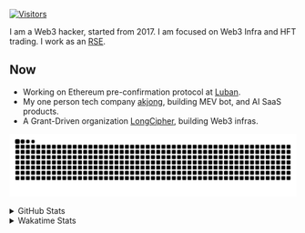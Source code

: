 <!-- markdownlint-disable MD041 MD010 MD033 -->
[![Visitors](https://api.visitorbadge.io/api/daily?path=Akagi201%2FAkagi201&label=Visitors%20Today&countColor=%2337d67a)](https://visitorbadge.io/status?path=Akagi201%2FAkagi201)

I am a Web3 hacker, started from 2017. I am focused on Web3 Infra and HFT trading.
I work as an [RSE](https://us-rse.org/about/what-is-an-rse/).

## Now

* Working on Ethereum pre-confirmation protocol at [Luban](https://github.com/lu-bann).
* My one person tech company [akjong](https://github.com/akjong), building MEV bot, and AI SaaS products.
* A Grant-Driven organization [LongCipher](https://github.com/longcipher), building Web3 infras.

[![github contribution grid snake animation](https://raw.githubusercontent.com/Akagi201/Akagi201/output/github-contribution-grid-snake.svg#gh-light-mode-only)](https://github.com/Akagi201)

<details>
<summary>GitHub Stats</summary>
  <a href="https://github.com/Akagi201"><img alt="Profile Detail" src="https://raw.githubusercontent.com/Akagi201/Akagi201/master/profile-summary-card-output/dracula/0-profile-details.svg" /></a>
  <a href="https://github.com/Akagi201"><img alt="Github Stats" src="https://raw.githubusercontent.com/Akagi201/Akagi201/master/profile-summary-card-output/dracula/3-stats.svg" /></a>
  <a href="https://github.com/Akagi201"><img alt="Lang By Commits" src="https://raw.githubusercontent.com/Akagi201/Akagi201/master/profile-summary-card-output/dracula/2-most-commit-language.svg" /></a>
</details>

<details>
<summary>Wakatime Stats</summary>
<br>

<!--START_SECTION:waka-->

```txt
From: 15 February 2025 - To: 22 February 2025

Total Time: 23 hrs 9 mins

Other              12 hrs 1 min    █████████████░░░░░░░░░░░░   51.89 %
Rust               3 hrs 9 mins    ███▒░░░░░░░░░░░░░░░░░░░░░   13.66 %
TOML               2 hrs 30 mins   ██▓░░░░░░░░░░░░░░░░░░░░░░   10.84 %
sh                 1 hr 58 mins    ██░░░░░░░░░░░░░░░░░░░░░░░   08.55 %
Python             1 hr 38 mins    █▓░░░░░░░░░░░░░░░░░░░░░░░   07.11 %
YAML               31 mins         ▓░░░░░░░░░░░░░░░░░░░░░░░░   02.25 %
XML                19 mins         ▒░░░░░░░░░░░░░░░░░░░░░░░░   01.40 %
Markdown           18 mins         ▒░░░░░░░░░░░░░░░░░░░░░░░░   01.30 %
Just               11 mins         ▒░░░░░░░░░░░░░░░░░░░░░░░░   00.84 %
Makefile           4 mins          ░░░░░░░░░░░░░░░░░░░░░░░░░   00.31 %
```

<!--END_SECTION:waka-->

</details>
